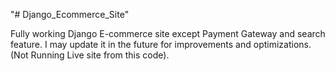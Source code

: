 "# Django_Ecommerce_Site" 

Fully working Django E-commerce site except Payment Gateway and search feature. I may update it in the future for improvements and optimizations. (Not Running Live site from this code).
